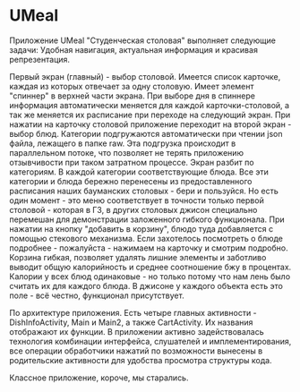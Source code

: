 # UMeal
Приложение UMeal "Студенческая столовая" выполняет следующие задачи:
Удобная навигация, актуальная информация и красивая репрезентация.

Первый экран (главный) - выбор столовой. Имеется список карточке, каждая из которых отвечает за одну столовую. Имеет элемент "спиннер" в верхней части экрана. При выборе дня в спиннере информация автоматически меняется для каждой карточки-столовой, а так же меняется их расписание при переходе на следующий экран.
При нажатии на карточку столовой приложение переходит на второй экран - выбор блюд. Категории подгружаются автоматически при чтении json файла, лежащего в папке raw. Эта подгрузка происходит в параллельном потоке, что позволяет не терять приложению отзывчивости при таком затратном процессе.
Экран разбит по категориям. В каждой категории соответствующие блюда. Все эти категории и блюда бережно перенесены из предоставленного расписания наших бауманских столовых - бери и пользуйся. Но есть один момент - это меню соответствует в точности только первой столовой - которая в ГЗ, в других столовых джисон специально перемешан для демонстрации заложенного гибкого функционала.
При нажатии на кнопку "добавить в корзину", блюдо туда добавляется с помощью стекового механизма. Если захотелось посмотреть о блюде подробнее - пожалуйста - нажимаем на карточку и смотрим подробно.
Корзина гибкая, позволяет удалять лишние элементы и заботливо выводит общую калорийность и среднее соотношение  бжу в процентах. Калории у всех блюд одинаковые - но только потому что нам лень было считать их для каждого блюда. В джисоне у каждого объекта есть это поле - всё честно, функционал присутствует.

По архитектуре приложения. Есть четыре главных активности - DishInfoActivity, Main и Main2, а также CartActivity. Их названия отображают их функции. В приложении активно задействовалась технология комбинации интерфейса, слушателей и имплементирования, все операции обработчики нажатий по возможности вынесены в родительские активности для удобства просмотра структуры кода.

Классное приложение, короче, мы старались.

